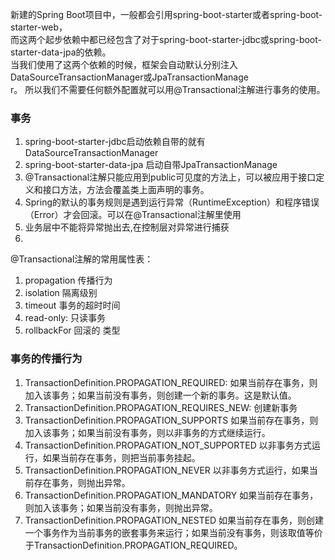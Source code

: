 新建的Spring Boot项目中，一般都会引用spring-boot-starter或者spring-boot-starter-web，</br>
而这两个起步依赖中都已经包含了对于spring-boot-starter-jdbc或spring-boot-starter-data-jpa的依赖。 </br>
当我们使用了这两个依赖的时候，框架会自动默认分别注入DataSourceTransactionManager或JpaTransactionManage</br>r。 
所以我们不需要任何额外配置就可以用@Transactional注解进行事务的使用。

### 事务
1. spring-boot-starter-jdbc启动依赖自带的就有DataSourceTransactionManager
2. spring-boot-starter-data-jpa 启动自带JpaTransactionManage
3. @Transactional注解只能应用到public可见度的方法上，可以被应用于接口定义和接口方法，方法会覆盖类上面声明的事务。
4. Spring的默认的事务规则是遇到运行异常（RuntimeException）和程序错误（Error）才会回滚。可以在@Transactional注解里使用
5. 业务层中不能将异常抛出去,在控制层对异常进行捕获
6. 

@Transactional注解的常用属性表：
1. propagation 传播行为
2. isolation 隔离级别
3. timeout 事务的超时时间
4. read-only: 只读事务
5. rollbackFor 回滚的 类型

### 事务的传播行为
1. TransactionDefinition.PROPAGATION_REQUIRED: 如果当前存在事务，则加入该事务；如果当前没有事务，则创建一个新的事务。这是默认值。
2. TransactionDefinition.PROPAGATION_REQUIRES_NEW: 创建新事务
3. TransactionDefinition.PROPAGATION_SUPPORTS 	如果当前存在事务，则加入该事务；如果当前没有事务，则以非事务的方式继续运行。
4. TransactionDefinition.PROPAGATION_NOT_SUPPORTED 	以非事务方式运行，如果当前存在事务，则把当前事务挂起。
5. TransactionDefinition.PROPAGATION_NEVER 	以非事务方式运行，如果当前存在事务，则抛出异常。
6. TransactionDefinition.PROPAGATION_MANDATORY 如果当前存在事务，则加入该事务；如果当前没有事务，则抛出异常。
7. TransactionDefinition.PROPAGATION_NESTED 如果当前存在事务，则创建一个事务作为当前事务的嵌套事务来运行；如果当前没有事务，则该取值等价于TransactionDefinition.PROPAGATION_REQUIRED。

